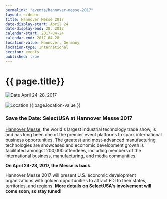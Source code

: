 ```yaml
---
permalink: "events/hannover-messe-2017"
layout: sidebar
title: Hannover Messe 2017
date-display-start: April 24
date-display-end: 28, 2017
calendar-start: 2017-04-24
calendar-end: 2017-04-28
location-value: Hannover, Germany
location-type: International
section: events
published: true
---
```


# {{ page.title}}

![Date](https://google.github.io/material-design-icons/action/svg/design/ic_event_24px.svg "Date") April 24-28, 2017

![Location](http://google.github.io/material-design-icons/social/svg/design/ic_location_city_24px.svg "Location") {{ page.location-value }}

### Save the Date: SelectUSA at Hannover Messe 2017

[Hannover Messe](http://www.hannovermesse.de/home), the world's largest industrial technology trade show, is and has long been one of the premier event platforms to spark international business opportunities. The greatest and most-advanced manufacturing technologies are showcased and economic development growth is facilitated amongst 200,000 attendees, including members of the international business, manufacturing, and media communities. 

**On April 24-28, 2017, the Messe is back.**

Hannover Messe 2017 will present U.S. economic development organizations with golden opportunities to attract FDI to their states, territories, and regions. **More details on SelectUSA's involvement will come soon, so stay tuned!**
